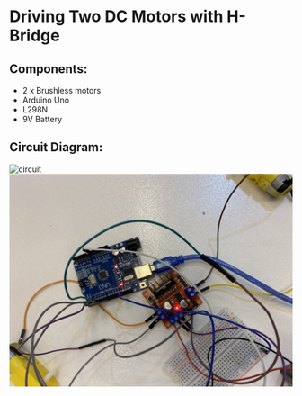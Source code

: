 # Driving Two DC Motors with H-Bridge

## Components:
  - 2 x Brushless motors
  - Arduino Uno
  - L298N
  - 9V Battery

## Circuit Diagram:
![circuit](https://hackster.imgix.net/uploads/attachments/1160822/9v_a3_GoTriFawyi.png?auto=compress%2Cformat&w=1280&h=960&fit=max)
![circuit](https://github.com/zMuh/DrivingTwoDCMotorWithH-Bridge/blob/main/Circuit.jpeg)
